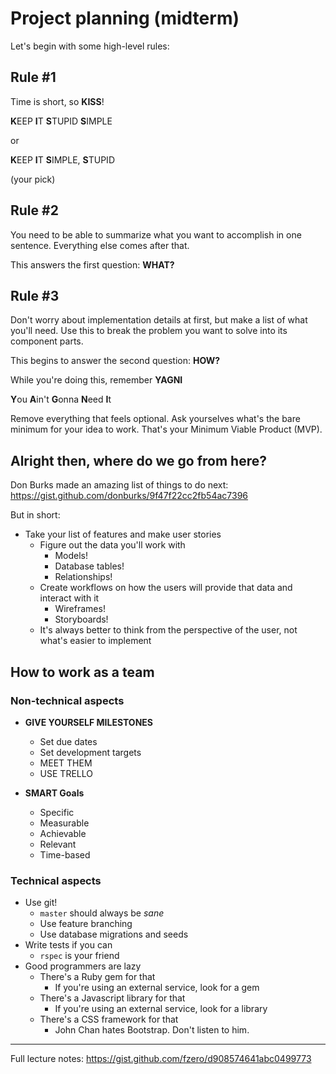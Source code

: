 # Project planning (midterm)

Let's begin with some high-level rules:

## Rule #1

Time is short, so **KISS**!

**K**EEP **I**T **S**TUPID **S**IMPLE

or 

**K**EEP **I**T **S**IMPLE, **S**TUPID

(your pick)

## Rule #2

You need to be able to summarize what you want to accomplish in one sentence. Everything else comes after that.

This answers the first question: **WHAT?**

## Rule #3

Don't worry about implementation details at first, but make a list of what you'll need. Use this to break the problem you want to solve into its component parts.

This begins to answer the second question: **HOW?**

While you're doing this, remember **YAGNI**

**Y**ou **A**in't **G**onna **N**eed **I**t

Remove everything that feels optional. Ask yourselves what's the bare minimum for your idea to work. That's your Minimum Viable Product (MVP).

## Alright then, where do we go from here?

Don Burks made an amazing list of things to do next:
https://gist.github.com/donburks/9f47f22cc2fb54ac7396

But in short:

* Take your list of features and make user stories
    + Figure out the data you'll work with
        - Models!
        - Database tables!
        - Relationships!
    + Create workflows on how the users will provide that data and interact with it
        - Wireframes!
        - Storyboards!
    + It's always better to think from the perspective of the user, not what's easier to implement

## How to work as a team 

### Non-technical aspects

* **GIVE YOURSELF MILESTONES**
    - Set due dates
    - Set development targets
    - MEET THEM
    - USE TRELLO

* **SMART Goals**
    - Specific
    - Measurable
    - Achievable
    - Relevant
    - Time-based

### Technical aspects

* Use git!
    - `master` should always be _sane_
    - Use feature branching
    - Use database migrations and seeds
* Write tests if you can
    - `rspec` is your friend
* Good programmers are lazy
    - There's a Ruby gem for that
        + If you're using an external service, look for a gem
    - There's a Javascript library for that
        + If you're using an external service, look for a library
    - There's a CSS framework for that
        + John Chan hates Bootstrap. Don't listen to him.
    
---
Full lecture notes: https://gist.github.com/fzero/d908574641abc0499773
